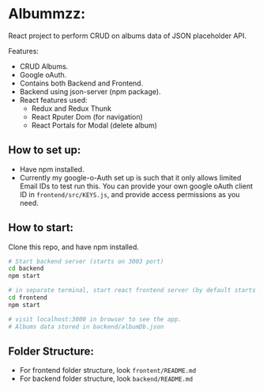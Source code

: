 # Albummzz:

React project to perform CRUD on albums data of JSON placeholder API.

Features:
- CRUD Albums.
- Google oAuth.
- Contains both Backend and Frontend.
- Backend using json-server (npm package).
- React features used:
  - Redux and Redux Thunk
  - React Rputer Dom (for navigation)
  - React Portals for Modal (delete album)

## How to set up:
- Have npm installed.
- Currently my google-o-Auth set up is such that it only allows limited Email IDs to test run this. You can provide your own google oAuth client ID in `frontend/src/KEYS.js`, and provide access permissions as you need.

## How to start:
Clone this repo, and have npm installed.
```bash
# Start backend server (starts on 3003 port)
cd backend
npm start

# in separate terminal, start react frontend server (by default starts on 3000)
cd frontend
npm start

# visit localhost:3000 in browser to see the app.
# Albums data stored in backend/albumDb.json
```

## Folder Structure:
- For frontend folder structure, look `frontent/README.md`
- For backend folder structure, look `backend/README.md`